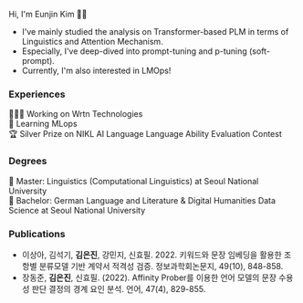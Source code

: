 Hi, I'm Eunjin Kim 👋🏻
- I've mainly studied the analysis on Transformer-based PLM in terms of Linguistics and Attention Mechanism.
- Especially, I've deep-dived into prompt-tuning and p-tuning (soft-prompt).
- Currently, I'm also interested in LMOps!

### Experiences
👩🏻‍💻 Working on Wrtn Technologies \
🌱 Learning MLops \
🏆 Silver Prize on NIKL AI Language Language Ability Evaluation Contest

### Degrees
🐥 Master: Linguistics (Computational Linguistics) at Seoul National University \
🐣 Bachelor: German Language and Literature & Digital Humanities Data Science at Seoul National University

### Publications
- 이상아, 김석기, **김은진**, 강민지, 신효필. 2022. 키워드와 문장 임베딩을 활용한 조항별 분류모델 기반 계약서 적격성 검증. 정보과학회논문지, 49(10), 848-858.
- 장동준, **김은진**, 신효필. (2022). Affinity Prober를 이용한 언어 모델의 문장 수용성 판단 결정의 경계 요인 분석. 언어, 47(4), 829-855.
